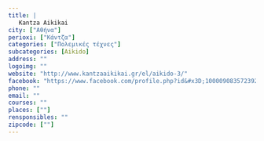 ```yaml
---
title: |
   Kantza Aikikai
city: ["Αθήνα"]
perioxi: ["Κάντζα"]
categories: ["Πολεμικές τέχνες"]
subcategories: [Aikido]
address: ""
logoimg: ""
website: "http://www.kantzaaikikai.gr/el/aikido-3/"
facebook: "https://www.facebook.com/profile.php?id&#x3D;100009083572392"
phone: ""
email: ""
courses: ""
places: [""]
rensponsibles: ""
zipcode: [""]
---
```




